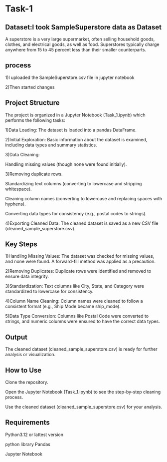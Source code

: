 # Task-1
## Dataset:I took SampleSuperstore data as Dataset

A superstore is a very large supermarket, often selling household goods, clothes, and electrical goods, as well as food. Superstores typically charge anywhere from 15 to 45 percent less than their smaller counterparts.

## process
1)I uploaded the SampleSuperstore.csv file in jupyter notebook

2)Then started changes 

## Project Structure
The project is organized in a Jupyter Notebook (Task_1.ipynb) which performs the following tasks:

1)Data Loading: The dataset is loaded into a pandas DataFrame.

2)Initial Exploration: Basic information about the dataset is examined, including data types and summary statistics.

3)Data Cleaning:

Handling missing values (though none were found initially).

3)Removing duplicate rows.

Standardizing text columns (converting to lowercase and stripping whitespace).

Cleaning column names (converting to lowercase and replacing spaces with hyphens).

Converting data types for consistency (e.g., postal codes to strings).

4)Exporting Cleaned Data: The cleaned dataset is saved as a new CSV file (cleaned_sample_superstore.csv).

## Key Steps
1)Handling Missing Values: The dataset was checked for missing values, and none were found. A forward-fill method was applied as a precaution.

2)Removing Duplicates: Duplicate rows were identified and removed to ensure data integrity.

3)Standardization: Text columns like City, State, and Category were standardized to lowercase for consistency.

4)Column Name Cleaning: Column names were cleaned to follow a consistent format (e.g., Ship Mode became ship_mode).

5)Data Type Conversion: Columns like Postal Code were converted to strings, and numeric columns were ensured to have the correct data types.

## Output
The cleaned dataset (cleaned_sample_superstore.csv) is ready for further analysis or visualization.

## How to Use
Clone the repository.

Open the Jupyter Notebook (Task_1.ipynb) to see the step-by-step cleaning process.

Use the cleaned dataset (cleaned_sample_superstore.csv) for your analysis.

## Requirements
Python3.12 or lattest version

python library Pandas

Jupyter Notebook

